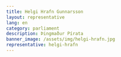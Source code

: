 ```yaml
---
title: Helgi Hrafn Gunnarsson
layout: representative
lang: en
category: parliament
description: Þingmaður Pírata
banner_image: /assets/img/helgi-hrafn.jpg
representative: helgi-hrafn
---
```

